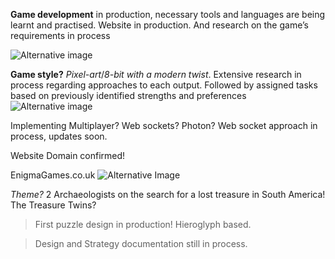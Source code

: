 **Game development** in production, necessary tools and languages are being learnt and practised. Website in production. And research on the game’s requirements in process<br>

![Alternative image](https://encrypted-tbn0.gstatic.com/images?q=tbn:ANd9GcSiq-bQUm-Dccb4JlTJWT570DbNG8LksUFu0Q&usqp=CAU)<br>
 
**Game style?** *Pixel-art*/*8-bit with a modern twist*. Extensive research in process regarding approaches to each output. Followed by assigned tasks based on previously identified strengths and preferences<br>
![Alternative image ](https://encrypted-tbn0.gstatic.com/images?q=tbn:ANd9GcTbfOgPhJf5KoVOi2VvAv8POOunIFf7I84AIA&usqp=CAU)<br>

Implementing Multiplayer? Web sockets? Photon? 
Web socket approach in process, updates soon.<br>

Website Domain confirmed! 
 
EnigmaGames.co.uk 
![Alternative Image ](https://cdn.discordapp.com/attachments/905913951559221308/952912113658114048/render.png)<br>

*Theme?* 2 Archaeologists on the search for a lost treasure in South America! The Treasure Twins?
 
>First puzzle design in production! Hieroglyph based.
 
>Design and Strategy documentation still in process.

 

 
